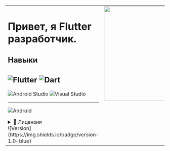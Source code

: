 <table>
<tr>
<td valign="top">

# Привет, я Flutter разработчик.

## Навыки

![Flutter](https://img.shields.io/badge/Flutter-%2302569B.svg?style=for-the-badge&logo=Flutter&logoColor=white) 
![Dart](https://img.shields.io/badge/dart-%230175C2.svg?style=for-the-badge&logo=dart&logoColor=white)
---

![Android Studio](https://img.shields.io/badge/android%20studio-346ac1?style=for-the-badge&logo=android%20studio&logoColor=white)
![Visual Studio](https://img.shields.io/badge/Visual%20Studio-5C2D91.svg?style=for-the-badge&logo=visual-studio&logoColor=white)

---

![Android](https://img.shields.io/badge/Android-3DDC84?style=for-the-badge&logo=android&logoColor=white)         

<details> <summary>📜 Лицензия</summary> MIT License. </details>
![Version](https://img.shields.io/badge/version-1.0-blue)

</td>
<td valign="top">

<img src="https://media.giphy.com/media/v1.Y2lkPTc5MGI3NjExZmx5emlnemJrZzhuMGU1ZDVidGM5bnM3dm9iNjljcDl4bHV2MzlmaSZlcD12MV9naWZzX3NlYXJjaCZjdD1n/1xlpHG63hflTdo2s3P/giphy.gif" width="300">

</td>
</tr>
</table>
